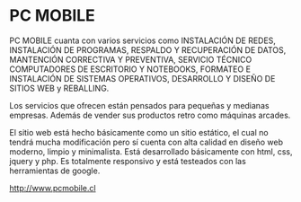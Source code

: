 # PC MOBILE
 
PC MOBILE cuanta con varios servicios como INSTALACIÓN DE REDES, INSTALACIÓN DE PROGRAMAS, RESPALDO Y RECUPERACIÓN DE DATOS, MANTENCIÓN CORRECTIVA Y PREVENTIVA, SERVICIO TÉCNICO COMPUTADORES DE ESCRITORIO Y NOTEBOOKS, FORMATEO E INSTALACIÓN DE SISTEMAS OPERATIVOS, DESARROLLO Y DISEÑO DE SITIOS WEB y REBALLING. 

Los servicios que ofrecen están pensados para pequeñas y medianas empresas. Además de vender sus productos retro como máquinas arcades.

El sitio web está hecho básicamente como un sitio estático, el cual no tendrá mucha modificación pero sí cuenta con alta calidad en diseño web moderno, limpio y minimalista. Está desarrollado básicamente con html, css, jquery y php. Es totalmente responsivo y está testeados con las herramientas de google.

http://www.pcmobile.cl
